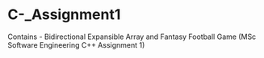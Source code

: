 # C-_Assignment1
Contains - Bidirectional Expansible Array and Fantasy Football Game (MSc Software Engineering C++ Assignment 1)

